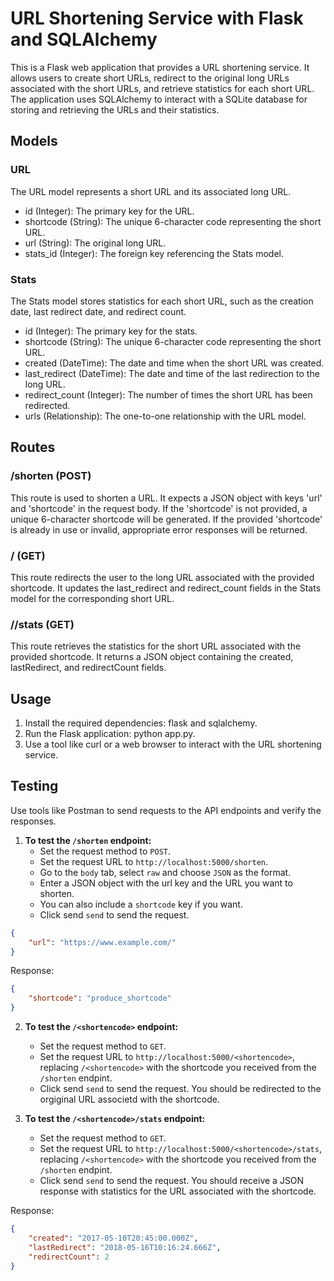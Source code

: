 # URL Shortening Service with Flask and SQLAlchemy

This is a Flask web application that provides a URL shortening service. It allows users to create short URLs, redirect to the original long URLs associated with the short URLs, and retrieve statistics for each short URL. The application uses SQLAlchemy to interact with a SQLite database for storing and retrieving the URLs and their statistics.

## Models

### URL

The URL model represents a short URL and its associated long URL.

- id (Integer): The primary key for the URL.
- shortcode (String): The unique 6-character code representing the short URL.
- url (String): The original long URL.
- stats_id (Integer): The foreign key referencing the Stats model.

### Stats

The Stats model stores statistics for each short URL, such as the creation date, last redirect date, and redirect count.

- id (Integer): The primary key for the stats.
- shortcode (String): The unique 6-character code representing the short URL.
- created (DateTime): The date and time when the short URL was created.
- last_redirect (DateTime): The date and time of the last redirection to the long URL.
- redirect_count (Integer): The number of times the short URL has been redirected.
- urls (Relationship): The one-to-one relationship with the URL model.

## Routes

### /shorten (POST)

This route is used to shorten a URL. It expects a JSON object with keys 'url' and 'shortcode' in the request body. If the 'shortcode' is not provided, a unique 6-character shortcode will be generated. If the provided 'shortcode' is already in use or invalid, appropriate error responses will be returned.

### /<shortcode> (GET)

This route redirects the user to the long URL associated with the provided shortcode. It updates the last_redirect and redirect_count fields in the Stats model for the corresponding short URL.

### /<shortcode>/stats (GET)

This route retrieves the statistics for the short URL associated with the provided shortcode. It returns a JSON object containing the created, lastRedirect, and redirectCount fields.

## Usage

1. Install the required dependencies: flask and sqlalchemy.
2. Run the Flask application: python app.py.
3. Use a tool like curl or a web browser to interact with the URL shortening service.

## Testing

Use tools like Postman to send requests to the API endpoints and verify the responses.

1. **To test the `/shorten` endpoint:**
   - Set the request method to `POST`.
   - Set the request URL to `http://localhost:5000/shorten`.
   - Go to the `body` tab, select `raw` and choose `JSON` as the format.
   - Enter a JSON object with the url key and the URL you want to shorten.
   - You can also include a `shortcode` key if you want.
   - Click send `send` to send the request.

```json
{
    "url": "https://www.example.com/"
}
```

Response:

```json
{
    "shortcode": "produce_shortcode"
}
```

2. **To test the `/<shortencode>` endpoint:**

   - Set the request method to `GET`.
   - Set the request URL to `http://localhost:5000/<shortencode>`, replacing `/<shortencode>` with the shortcode you received from the `/shorten`          endpint.
   - Click send `send` to send the request. You should be redirected to the orgiginal URL associetd with the shortcode.
3. **To test the `/<shortencode>/stats` endpoint:**

   - Set the request method to `GET`.
   - Set the request URL to `http://localhost:5000/<shortencode>/stats`, replacing `/<shortencode>` with the shortcode you received from the `/shorten`          endpint.
   - Click send `send` to send the request. You should receive a JSON response with statistics for the URL associated with the shortcode.

Response:

```json
{
    "created": "2017-05-10T20:45:00.000Z",
    "lastRedirect": "2018-05-16T10:16:24.666Z",
    "redirectCount": 2
}
```

